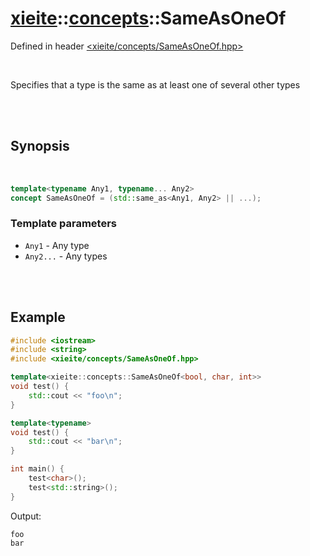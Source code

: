 # [xieite](../../README.md)::[concepts](../concepts.md)::SameAsOneOf
Defined in header [<xieite/concepts/SameAsOneOf.hpp>](../../include/xieite/concepts/SameAsOneOf.hpp)

<br/>

Specifies that a type is the same as at least one of several other types

<br/><br/>

## Synopsis

<br/>

```cpp
template<typename Any1, typename... Any2>
concept SameAsOneOf = (std::same_as<Any1, Any2> || ...);
```
### Template parameters
- `Any1` - Any type
- `Any2...` - Any types

<br/><br/>

## Example
```cpp
#include <iostream>
#include <string>
#include <xieite/concepts/SameAsOneOf.hpp>

template<xieite::concepts::SameAsOneOf<bool, char, int>>
void test() {
	std::cout << "foo\n";
}

template<typename>
void test() {
	std::cout << "bar\n";
}

int main() {
	test<char>();
	test<std::string>();
}
```
Output:
```
foo
bar
```
